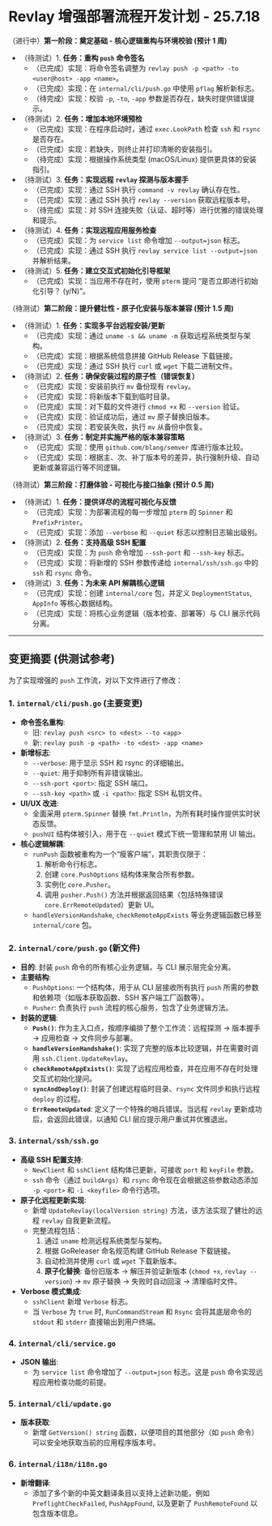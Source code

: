 # Revlay 增强部署流程开发计划 - 25.7.18

（进行中）**第一阶段：奠定基础 - 核心逻辑重构与环境校验 (预计 1 周)**
*   （待测试）1. **任务：重构 `push` 命令签名**
    *   （已完成）实现：将命令签名调整为 `revlay push -p <path> -to <user@host> -app <name>`。
    *   （已完成）实现：在 `internal/cli/push.go` 中使用 `pflag` 解析新标志。
    *   （待完成）实现：校验 `-p`, `-to`, `-app` 参数是否存在，缺失时提供错误提示。
*   （待测试）2. **任务：增加本地环境预检**
    *   （已完成）实现：在程序启动时，通过 `exec.LookPath` 检查 `ssh` 和 `rsync` 是否存在。
    *   （已完成）实现：若缺失，则终止并打印清晰的安装指引。
    *   （待完成）实现：根据操作系统类型 (macOS/Linux) 提供更具体的安装指引。
*   （待测试）3. **任务：实现远程 `revlay` 探测与版本握手**
    *   （已完成）实现：通过 SSH 执行 `command -v revlay` 确认存在性。
    *   （已完成）实现：通过 SSH 执行 `revlay --version` 获取远程版本号。
    *   （待完成）实现：对 SSH 连接失败（认证、超时等）进行优雅的错误处理和提示。
*   （待测试）4. **任务：实现远程应用服务检查**
    *   （已完成）实现：为 `service list` 命令增加 `--output=json` 标志。
    *   （已完成）实现：通过 SSH 执行 `revlay service list --output=json` 并解析结果。
*   （待测试）5. **任务：建立交互式初始化引导框架**
    *   （已完成）实现：当应用不存在时，使用 `pterm` 提问 “是否立即进行初始化引导？ (y/N)”。

（待测试）**第二阶段：提升健壮性 - 原子化安装与版本兼容 (预计 1.5 周)**
*   （待测试）1. **任务：实现多平台远程安装/更新**
    *   （已完成）实现：通过 `uname -s && uname -m` 获取远程系统类型与架构。
    *   （已完成）实现：根据系统信息拼接 GitHub Release 下载链接。
    *   （已完成）实现：通过 SSH 执行 `curl` 或 `wget` 下载二进制文件。
*   （待测试）2. **任务：确保安装过程的原子性（错误恢复）**
    *   （已完成）实现：安装前执行 `mv` 备份现有 `revlay`。
    *   （已完成）实现：将新版本下载到临时目录。
    *   （已完成）实现：对下载的文件进行 `chmod +x` 和 `--version` 验证。
    *   （已完成）实现：验证成功后，通过 `mv` 原子替换旧版本。
    *   （已完成）实现：若安装失败，执行 `mv` 从备份中恢复。
*   （待测试）3. **任务：制定并实施严格的版本兼容策略**
    *   （已完成）实现：使用 `github.com/blang/semver` 库进行版本比较。
    *   （已完成）实现：根据主、次、补丁版本号的差异，执行强制升级、自动更新或兼容运行等不同逻辑。

（待测试）**第三阶段：打磨体验 - 可视化与接口抽象 (预计 0.5 周)**
*   （待测试）1. **任务：提供详尽的流程可视化与反馈**
    *   （已完成）实现：为部署流程的每一步增加 `pterm` 的 `Spinner` 和 `PrefixPrinter`。
    *   （已完成）实现：添加 `--verbose` 和 `--quiet` 标志以控制日志输出级别。
*   （待测试）2. **任务：支持高级 SSH 配置**
    *   （已完成）实现：为 `push` 命令增加 `--ssh-port` 和 `--ssh-key` 标志。
    *   （已完成）实现：将新增的 SSH 参数传递给 `internal/ssh/ssh.go` 中的 `ssh` 和 `rsync` 命令。
*   （待测试）3. **任务：为未来 API 解耦核心逻辑**
    *   （已完成）实现：创建 `internal/core` 包，并定义 `DeploymentStatus`, `AppInfo` 等核心数据结构。
    *   （已完成）实现：将核心业务逻辑（版本检查、部署等）与 CLI 展示代码分离。

---

## 变更摘要 (供测试参考)

为了实现增强的 `push` 工作流，对以下文件进行了修改：

### 1. `internal/cli/push.go` (主要变更)

- **命令签名重构**:
  - 旧: `revlay push <src> to <dest> --to <app>`
  - 新: `revlay push -p <path> -to <dest> -app <name>`
- **新增标志**:
  - `--verbose`: 用于显示 SSH 和 rsync 的详细输出。
  - `--quiet`: 用于抑制所有非错误输出。
  - `--ssh-port <port>`: 指定 SSH 端口。
  - `--ssh-key <path>` 或 `-i <path>`: 指定 SSH 私钥文件。
- **UI/UX 改进**:
  - 全面采用 `pterm.Spinner` 替换 `fmt.Println`，为所有耗时操作提供实时状态反馈。
  - `pushUI` 结构体被引入，用于在 `--quiet` 模式下统一管理和禁用 UI 输出。
- **核心逻辑解耦**:
  - `runPush` 函数被重构为一个“瘦客户端”，其职责仅限于：
    1.  解析命令行标志。
    2.  创建 `core.PushOptions` 结构体来聚合所有参数。
    3.  实例化 `core.Pusher`。
    4.  调用 `pusher.Push()` 方法并根据返回结果（包括特殊错误 `core.ErrRemoteUpdated`）更新 UI。
  - `handleVersionHandshake`, `checkRemoteAppExists` 等业务逻辑函数已移至 `internal/core` 包。

### 2. `internal/core/push.go` (新文件)

- **目的**: 封装 `push` 命令的所有核心业务逻辑，与 CLI 展示层完全分离。
- **主要结构**:
  - `PushOptions`: 一个结构体，用于从 CLI 层接收所有执行 `push` 所需的参数和依赖项（如版本获取函数、SSH 客户端工厂函数等）。
  - `Pusher`: 负责执行 `push` 流程的核心服务，包含了业务逻辑方法。
- **封装的逻辑**:
  - **`Push()`**: 作为主入口点，按顺序编排了整个工作流：远程探测 -> 版本握手 -> 应用检查 -> 文件同步与部署。
  - **`handleVersionHandshake()`**: 实现了完整的版本比较逻辑，并在需要时调用 `ssh.Client.UpdateRevlay`。
  - **`checkRemoteAppExists()`**: 实现了远程应用检查，并在应用不存在时处理交互式初始化提问。
  - **`syncAndDeploy()`**: 封装了创建远程临时目录、`rsync` 文件同步和执行远程 `deploy` 的过程。
  - **`ErrRemoteUpdated`**: 定义了一个特殊的哨兵错误。当远程 `revlay` 更新成功后，会返回此错误，以通知 CLI 层应提示用户重试并优雅退出。

### 3. `internal/ssh/ssh.go`

- **高级 SSH 配置支持**:
  - `NewClient` 和 `sshClient` 结构体已更新，可接收 `port` 和 `keyFile` 参数。
  - `ssh` 命令（通过 `buildArgs`）和 `rsync` 命令现在会根据这些参数动态添加 `-p <port>` 和 `-i <keyfile>` 命令行选项。
- **原子化远程更新实现**:
  - 新增 `UpdateRevlay(localVersion string)` 方法，该方法实现了健壮的远程 `revlay` 自我更新流程。
  - 完整流程包括：
    1.  通过 `uname` 检测远程系统类型与架构。
    2.  根据 GoReleaser 命名规范构建 GitHub Release 下载链接。
    3.  自动检测并使用 `curl` 或 `wget` 下载新版本。
    4.  **原子化替换**: 备份旧版本 -> 解压并验证新版本 (`chmod +x`, `revlay --version`) -> `mv` 原子替换 -> 失败时自动回滚 -> 清理临时文件。
- **Verbose 模式集成**:
  - `sshClient` 新增 `Verbose` 标志。
  - 当 `Verbose` 为 `true` 时, `RunCommandStream` 和 `Rsync` 会将其底层命令的 `stdout` 和 `stderr` 直接输出到用户终端。

### 4. `internal/cli/service.go`

- **JSON 输出**:
  - 为 `service list` 命令增加了 `--output=json` 标志。这是 `push` 命令实现远程应用检查功能的前提。

### 5. `internal/cli/update.go`

- **版本获取**:
  - 新增 `GetVersion() string` 函数，以便项目的其他部分（如 `push` 命令）可以安全地获取当前的应用程序版本号。

### 6. `internal/i18n/i18n.go`

- **新增翻译**:
  - 添加了多个新的中英文翻译条目以支持上述新功能，例如 `PreflightCheckFailed`, `PushAppFound`, 以及更新了 `PushRemoteFound` 以包含版本信息。
